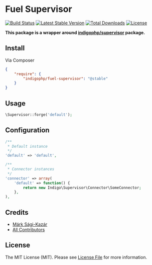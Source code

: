 # Fuel Supervisor

[![Build Status](https://travis-ci.org/indigophp/fuel-supervisor.svg?branch=develop)](https://travis-ci.org/indigophp/fuel-supervisor)
[![Latest Stable Version](https://poser.pugx.org/indigophp/fuel-supervisor/v/stable.png)](https://packagist.org/packages/indigophp/fuel-supervisor)
[![Total Downloads](https://poser.pugx.org/indigophp/fuel-supervisor/downloads.png)](https://packagist.org/packages/indigophp/fuel-supervisor)
[![License](https://poser.pugx.org/indigophp/fuel-supervisor/license.png)](https://packagist.org/packages/indigophp/fuel-supervisor)

**This package is a wrapper around [indigophp/supervisor](https://github.com/indigophp/supervisor) package.**


## Install

Via Composer

``` json
{
    "require": {
        "indigophp/fuel-supervisor": "@stable"
    }
}
```


## Usage

``` php
\Supervisor::forge('default');
```


## Configuration

``` php
/**
 * Default instance
 */
'default' => 'default',

/**
 * Connector instances
 */
'connector' => array(
    'default' => function() {
        return new Indigo\Supervisor\Connector\SomeConnector;
    },
),
```


## Credits

- [Márk Sági-Kazár](https://github.com/sagikazarmark)
- [All Contributors](https://github.com/indigophp/fuel-supervisor/contributors)


## License

The MIT License (MIT). Please see [License File](https://github.com/indigophp/fuel-supervisor/blob/develop/LICENSE) for more information.
